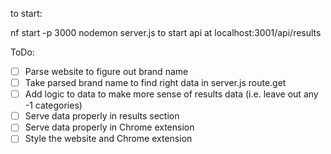 to start:

nf start -p 3000
nodemon server.js to start api at localhost:3001/api/results

ToDo: 
- [ ] Parse website to figure out brand name
- [ ] Take parsed brand name to find right data in server.js route.get
- [ ] Add logic to data to make more sense of results data (i.e. leave out any -1 categories)
- [ ] Serve data properly in results section 
- [ ] Serve data properly in Chrome extension
- [ ] Style the website and Chrome extension 